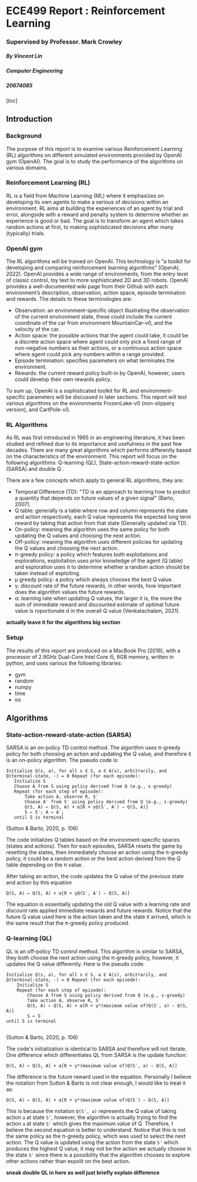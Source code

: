 # ECE499 Report : Reinforcement Learning

### Supervised by Professor. Mark Crowley

##### By Vincent Lin

##### Computer Engineering

##### 20674085



[toc]

## Introduction

### Background

The purpose of this report is to examine various Reinforcement Learning (RL) algorithms on different simulated environments provided by OpenAI gym (OpenAI). The goal is to study the performance of the algorithms on various domains.

### Reinforcement Learning (RL)

RL is a field from Machine Learning (ML) where it emphasizes on developing its own agents to make a serious of decisions within an environment. RL aims at building the experiences of an agent by trial and error, alongside with a reward and penalty system to determine whether an experience is good or bad. The goal is to transform an agent which takes random actions at first, to making sophisticated decisions after many (typically) trials.

### OpenAI gym

The RL algorithms will be trained on OpenAI. This technology is “a toolkit for developing and comparing reinforcement learning algorithms” (OpenAI, 2022). OpenAI provides a wide range of environments, from the entry level of classic control, toy text to more sophisticated 2D and 3D robots. OpenAI provides a well-documented wiki page from their Github with each environment’s description, observation, action space, episode termination and rewards. The details to these terminologies are:

- Observation: an environment-specific object illustrating the observation of the current environment state, these could include the current coordinate of the car from environment MountainCar-v0, and the velocity of the car. 
- Action space: the possible actions that the agent could take, it could be a discrete action space where agent could only pick a fixed range of non-negative numbers as their actions, or a continuous action space where agent could pick any numbers within a range provided. 
- Episode termination: specifies parameters on what terminates the environment.
- Rewards: the current reward policy built-in by OpenAI, however, users could develop their own rewards policy.

To sum up, OpenAI is a sophisticated toolkit for RL and environment-specific parameters will be discussed in later sections. This report will test various algorithms on the environments FrozenLake-v0 (non-slippery version), and CartPole-v0.

### RL Algorithms

As RL was first introduced in 1965 in an engineering literature, it has been studied and refined due to its importance and usefulness in the past few decades. There are many great algorithms which performs differently based on the characteristics of the environment. This report will focus on the following algorithms: Q-learning (QL), State-action-reward-state-action (SARSA) and double Q . 

There are a few concepts which apply to general RL algorithms, they are:

- Temporal Difference (TD): "TD is an approach to learning how to predict a quantity that depends on future values of a given signal" (Barto, 2007). 
- Q table: generally is a table where row and column represents the state and action respectively, each Q value represents the expected long term reward by taking that action from that state (Generally updated via TD).
- On-policy: meaning the algorithm uses the same policy for both updating the Q values and choosing the next action.
- Off-policy: meaning the algorithm uses different policies for updating the Q values and choosing the next action.
- π-greedy policy: a policy which features both exploitations and explorations, exploitation uses prior knowledge of the agent (Q table) and exploration uses π to determine whether a random action should be taken instead of exploiting.
- μ greedy policy: a policy which always chooses the best Q value.
- γ: discount rate of the future rewards, in other words, how important does the algorithm values the future rewards.
- α: learning rate when updating Q values, the larger it is, the more the sum of immediate reward and discounted estimate of optimal future value is roportionate d in the overall Q value (Venkatachalam, 2021). 

**actually leave it for the algorithms big section**

### Setup

The results of this report are produced on a MacBook Pro (2016), with a processor of 2.9GHz Dual-Core Intel Core i5, 8GB memory, written in python, and uses various the following libraries:

- gym
- random
- numpy
- time
- os

## Algorithms

### State-action-reward-state-action (SARSA)

SARSA is an on-policy TD control method. The algorithm uses π-greedy policy for both choosing an action and updating the Q value, and therefore it is an on-policy algorithm. The pseudo code is:

 ```pseudocode
 Initialize Q(s, a), for all s ∈ S, a ∈ A(s), arbitrarily, and Q(terminal-state, ·) = 0 Repeat (for each episode):
 	Initialize S
 	Choose A from S using policy derived from Q (e.g., ε-greedy) 
 	Repeat (for each step of episode):
 		Take action A, observe R, S′
 		Choose A′ from S′ using policy derived from Q (e.g., ε-greedy) 
 		Q(S, A) ← Q(S, A) + α[R + γQ(S′, A′) − Q(S, A)]
 		S ← S′; A ← A′;
 	until S is terminal
 ```

(Sutton & Barto, 2020, p. 106)

The code initializes Q tables based on the environment-specific spaces (states and actions). Then for each episodes, SARSA resets the game by resetting the states, then immediately choose an action using the π-greedy policy, it could be a random action or the best action derived from the Q table depending on the π value.

After taking an action, the code updates the Q value of the previous state and action by this equation

```pseudocode
Q(S, A) ← Q(S, A) + α[R + γQ(S′, A′) − Q(S, A)]
```

The equation is essentially updating the old Q value with a learning rate and discount rate applied immediate rewards and future rewards. Notice that the future Q value used here is the action taken and the state it arrived, which is the same result that the π-greedy policy produced. 

### Q-learning (QL)

QL is an off-policy TD control method. This algorithm is similar to SARSA, they both choose the next action using the π-greedy policy, however, it updates the Q value differently. Here is the pseudo code: 

```pseudocode
Initialize Q(s, a), for all s ∈ S, a ∈ A(s), arbitrarily, and Q(terminal-state, ·) = 0 Repeat (for each episode):
	Initialize S
	Repeat (for each step of episode):
		Choose A from S using policy derived from Q (e.g., ε-greedy) 
		Take action A, observe R, S′
		Q(S, A) ← Q(S, A) + α[R + γ*(maximum value of)Q(S′, a) − Q(S, A)]
		S ← S′
until S is terminal
 
```

(Sutton & Barto, 2020, p. 106)

The code's initialization is identical to SARSA and therefore will not iterate. One difference which differentiates QL from SARSA is the update function: 

``````pseudocode
Q(S, A) ← Q(S, A) + α[R + γ*(maximum value of)Q(S′, a) − Q(S, A)]
``````

The difference is the future reward used in the equation. Personally I believe the notation from Sutton & Barto is not clear enough, I would like to treat it as:

```pseudocode
Q(S, A) ← Q(S, A) + α[R + γ*(maximum value of)Q(S′) − Q(S, A)]
```

This is because the notation `Q(S', a)` represents the Q value of taking action `a` at state `S'`, however, the algorithm is actually trying to find the action `a` at state `S'` which gives the maximum value of Q. Therefore, I believe the second equation is better to understand. Notice that this is not the same policy as the π-greedy policy, which was used to select the next action. The Q value is updated using the action from the state  `S'` which produces the highest Q value, it may not be the action we actually choose in the state `S'` since there is a possibility that the algorithm chooses to explore other actions rather than expolit on the best action.

**sneak double QL in here as well just briefly explain difference**







